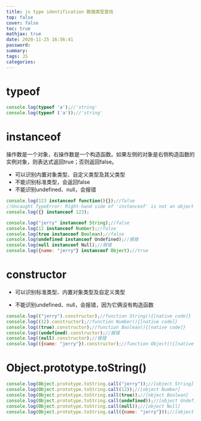 ```yaml
---
title: js type identification 数据类型查找
top: false
cover: false
toc: true
mathjax: true
date: 2020-11-25 16:56:41
password:
summary:
tags: JS
categories:
---
```


# typeof

```js
console.log(typeof 'a');//'string'
console.log(typeof ('a'));//'string'
```

# instanceof

操作数是一个对象，右操作数是一个构造函数。如果左侧的对象是右侧构造函数的实例对象，则表达式返回true；否则返回false。

- 可以识别内置对象类型、自定义类型及其父类型
- 不能识别标准类型，会返回false
- 不能识别undefined、null，会报错

```js
console.log(123 instanceof function(){});//false
//Uncaught TypeError: Right-hand side of 'instanceof' is not an object
console.log({} instanceof 123);

console.log("jerry" instanceof String);//false
console.log(12 instanceof Number);//false
console.log(true instanceof Boolean);//false
console.log(undefined instanceof Undefined);//报错
console.log(null instanceof Null);//报错
console.log({name: "jerry"} instanceof Object);//true
```

# constructor

- 可以识别标准类型、内置对象类型及自定义类型

- 不能识别undefined、null，会报错，因为它俩没有构造函数


```js
console.log(("jerry").constructor);//function String(){[native code]}
console.log((12).constructor);//function Number(){[native code]}
console.log((true).constructor);//function Boolean(){[native code]}
console.log((undefined).constructor);//报错
console.log((null).constructor);//报错
console.log(({name: "jerry"}).constructor);//function Object(){[native code]}
```

# Object.prototype.toString()

```js
console.log(Object.prototype.toString.call("jerry"));//[object String]
console.log(Object.prototype.toString.call(12));//[object Number]
console.log(Object.prototype.toString.call(true));//[object Boolean]
console.log(Object.prototype.toString.call(undefined));//[object Undefined]
console.log(Object.prototype.toString.call(null));//[object Null]
console.log(Object.prototype.toString.call({name: "jerry"}));//[object Object]
```